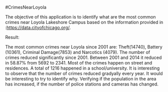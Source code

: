 #CrimesNearLoyola


The objective of this application is to identify what are the 
most common crimes near Loyola Lakeshore Campus 
based on the information provided in :https://data.cityofchicago.org/.

Result:

The most common crimes near Loyola since 2001 are: Theft(14740), Battery (10361), Criminal Damage(7853) and Narcotics (4079).
The number of crimes reduced significantly since 2001. Between 2001 and 2014 it reduced in 58.87% from 5692 to 2341. Most of the crimes happen on street and residences. A total of 1216 happened in a school/university.
It is interesting to observe that the number of crimes reduced gradyally every year. It would be interesting to try to identify why. Verifying if the population in the area has increased, if the number of police stations and cameras has changed.




